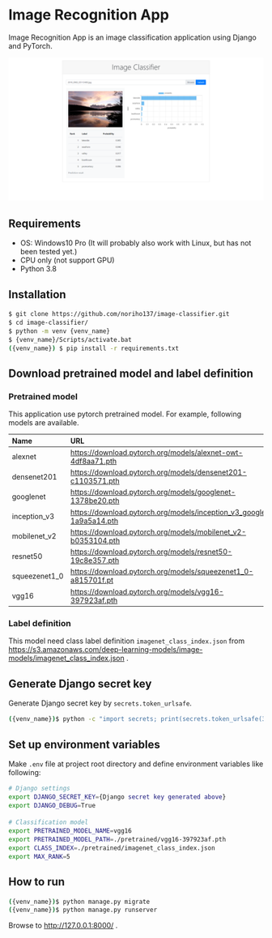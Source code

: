 # Image Recognition App

Image Recognition App is an image classification application using Django and PyTorch.

![screen shot](./screenshot.png)


## Requirements

* OS: Windows10 Pro (It will probably also work with Linux, but has not been tested yet.)
* CPU only (not support GPU)
* Python 3.8


## Installation

```bash
$ git clone https://github.com/noriho137/image-classifier.git
$ cd image-classifier/
$ python -m venv {venv_name}
$ {venv_name}/Scripts/activate.bat
({venv_name}) $ pip install -r requirements.txt
```


## Download pretrained model and label definition

### Pretrained model

This application use pytorch pretrained model.
For example, following models are available.

|Name|URL|
|:---|:---|
|alexnet|https://download.pytorch.org/models/alexnet-owt-4df8aa71.pth|
|densenet201|https://download.pytorch.org/models/densenet201-c1103571.pth|
|googlenet|https://download.pytorch.org/models/googlenet-1378be20.pth|
|inception_v3|https://download.pytorch.org/models/inception_v3_google-1a9a5a14.pth|
|mobilenet_v2|https://download.pytorch.org/models/mobilenet_v2-b0353104.pth|
|resnet50|https://download.pytorch.org/models/resnet50-19c8e357.pth|
|squeezenet1_0|https://download.pytorch.org/models/squeezenet1_0-a815701f.pt|
|vgg16|https://download.pytorch.org/models/vgg16-397923af.pth|


### Label definition

This model need class label definition ```imagenet_class_index.json``` from 
https://s3.amazonaws.com/deep-learning-models/image-models/imagenet_class_index.json .


## Generate Django secret key

Generate Django secret key by ```secrets.token_urlsafe```.

```bash
({venv_name})$ python -c "import secrets; print(secrets.token_urlsafe(38))"
```


## Set up environment variables

Make ```.env``` file at project root directory and define environment variables like following:

```bash
# Django settings
export DJANGO_SECRET_KEY={Django secret key generated above}
export DJANGO_DEBUG=True

# Classification model
export PRETRAINED_MODEL_NAME=vgg16
export PRETRAINED_MODEL_PATH=./pretrained/vgg16-397923af.pth
export CLASS_INDEX=./pretrained/imagenet_class_index.json
export MAX_RANK=5
```


## How to run

```bash
({venv_name})$ python manage.py migrate
({venv_name})$ python manage.py runserver
```

Browse to http://127.0.0.1:8000/ .
